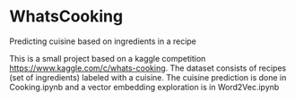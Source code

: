 # WhatsCooking
Predicting cuisine based on ingredients in a recipe

This is a small project based on a kaggle competition https://www.kaggle.com/c/whats-cooking. 
The dataset consists of recipes (set of ingredients) labeled with a cuisine. The cuisine prediction is done in Cooking.ipynb and a vector embedding exploration is in Word2Vec.ipynb
